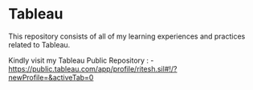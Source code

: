 # Tableau

This repository consists of all of my learning experiences and practices related to Tableau.

Kindly visit my Tableau Public Repository  : - 
https://public.tableau.com/app/profile/ritesh.sil#!/?newProfile=&activeTab=0



